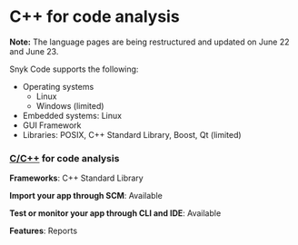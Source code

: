 # C++ for code analysis

**Note:** The language pages are being restructured and updated on June 22 and June 23.

Snyk Code supports the following:

* Operating systems
  * Linux
  * Windows (limited)
* Embedded systems: Linux
* GUI Framework&#x20;
* Libraries: POSIX, C++ Standard Library, Boost, Qt (limited)

### [C/C++](./) for code analysis

**Frameworks**: C++ Standard Library

**Import your app through SCM**: Available

**Test or monitor your app through CLI and IDE**: Available

**Features**: Reports

